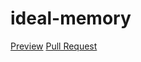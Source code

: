 # ideal-memory
[Preview](https://matechris.github.io/ideal-memory/)
[Pull Request](https://github.com/matechris/ideal-memory/pull/1/files)